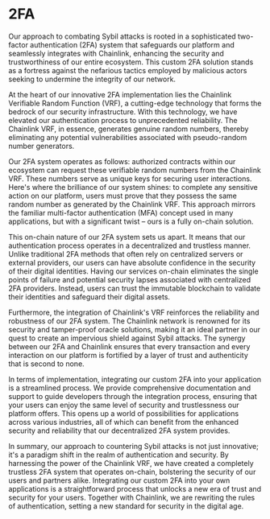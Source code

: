 # 2FA

Our approach to combating Sybil attacks is rooted in a sophisticated two-factor authentication (2FA) system that safeguards our platform and seamlessly integrates with Chainlink, enhancing the security and trustworthiness of our entire ecosystem. This custom 2FA solution stands as a fortress against the nefarious tactics employed by malicious actors seeking to undermine the integrity of our network.

At the heart of our innovative 2FA implementation lies the Chainlink Verifiable Random Function (VRF), a cutting-edge technology that forms the bedrock of our security infrastructure. With this technology, we have elevated our authentication process to unprecedented reliability. The Chainlink VRF, in essence, generates genuine random numbers, thereby eliminating any potential vulnerabilities associated with pseudo-random number generators.

Our 2FA system operates as follows: authorized contracts within our ecosystem can request these verifiable random numbers from the Chainlink VRF. These numbers serve as unique keys for securing user interactions. Here's where the brilliance of our system shines: to complete any sensitive action on our platform, users must prove that they possess the same random number as generated by the Chainlink VRF. This approach mirrors the familiar multi-factor authentication (MFA) concept used in many applications, but with a significant twist – ours is a fully on-chain solution.

This on-chain nature of our 2FA system sets us apart. It means that our authentication process operates in a decentralized and trustless manner. Unlike traditional 2FA methods that often rely on centralized servers or external providers, our users can have absolute confidence in the security of their digital identities. Having our services on-chain eliminates the single points of failure and potential security lapses associated with centralized 2FA providers. Instead, users can trust the immutable blockchain to validate their identities and safeguard their digital assets.

Furthermore, the integration of Chainlink's VRF reinforces the reliability and robustness of our 2FA system. The Chainlink network is renowned for its security and tamper-proof oracle solutions, making it an ideal partner in our quest to create an impervious shield against Sybil attacks. The synergy between our 2FA and Chainlink ensures that every transaction and every interaction on our platform is fortified by a layer of trust and authenticity that is second to none.

In terms of implementation, integrating our custom 2FA into your application is a streamlined process. We provide comprehensive documentation and support to guide developers through the integration process, ensuring that your users can enjoy the same level of security and trustlessness our platform offers. This opens up a world of possibilities for applications across various industries, all of which can benefit from the enhanced security and reliability that our decentralized 2FA system provides.

In summary, our approach to countering Sybil attacks is not just innovative; it's a paradigm shift in the realm of authentication and security. By harnessing the power of the Chainlink VRF, we have created a completely trustless 2FA system that operates on-chain, bolstering the security of our users and partners alike. Integrating our custom 2FA into your own applications is a straightforward process that unlocks a new era of trust and security for your users. Together with Chainlink, we are rewriting the rules of authentication, setting a new standard for security in the digital age.
